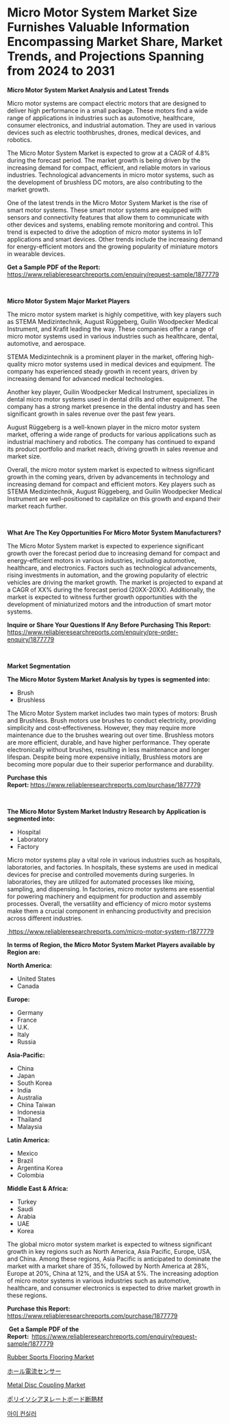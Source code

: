 <p><h1>Micro Motor System Market Size Furnishes Valuable Information Encompassing Market Share, Market Trends, and Projections Spanning from 2024 to 2031</h1></p><p><strong>Micro Motor System Market Analysis and Latest Trends</strong></p>
<p><p>Micro motor systems are compact electric motors that are designed to deliver high performance in a small package. These motors find a wide range of applications in industries such as automotive, healthcare, consumer electronics, and industrial automation. They are used in various devices such as electric toothbrushes, drones, medical devices, and robotics.</p><p>The Micro Motor System Market is expected to grow at a CAGR of 4.8% during the forecast period. The market growth is being driven by the increasing demand for compact, efficient, and reliable motors in various industries. Technological advancements in micro motor systems, such as the development of brushless DC motors, are also contributing to the market growth.</p><p>One of the latest trends in the Micro Motor System Market is the rise of smart motor systems. These smart motor systems are equipped with sensors and connectivity features that allow them to communicate with other devices and systems, enabling remote monitoring and control. This trend is expected to drive the adoption of micro motor systems in IoT applications and smart devices. Other trends include the increasing demand for energy-efficient motors and the growing popularity of miniature motors in wearable devices.</p></p>
<p><strong>Get a Sample PDF of the Report:&nbsp;</strong> <a href="https://www.reliableresearchreports.com/enquiry/request-sample/1877779">https://www.reliableresearchreports.com/enquiry/request-sample/1877779</a></p>
<p>&nbsp;</p>
<p><strong>Micro Motor System Major Market Players</strong></p>
<p><p>The micro motor system market is highly competitive, with key players such as STEMA Medizintechnik, August Rüggeberg, Guilin Woodpecker Medical Instrument, and Krafit leading the way. These companies offer a range of micro motor systems used in various industries such as healthcare, dental, automotive, and aerospace.</p><p>STEMA Medizintechnik is a prominent player in the market, offering high-quality micro motor systems used in medical devices and equipment. The company has experienced steady growth in recent years, driven by increasing demand for advanced medical technologies.</p><p>Another key player, Guilin Woodpecker Medical Instrument, specializes in dental micro motor systems used in dental drills and other equipment. The company has a strong market presence in the dental industry and has seen significant growth in sales revenue over the past few years.</p><p>August Rüggeberg is a well-known player in the micro motor system market, offering a wide range of products for various applications such as industrial machinery and robotics. The company has continued to expand its product portfolio and market reach, driving growth in sales revenue and market size.</p><p>Overall, the micro motor system market is expected to witness significant growth in the coming years, driven by advancements in technology and increasing demand for compact and efficient motors. Key players such as STEMA Medizintechnik, August Rüggeberg, and Guilin Woodpecker Medical Instrument are well-positioned to capitalize on this growth and expand their market reach further.</p></p>
<p>&nbsp;</p>
<p><strong>What Are The Key Opportunities For Micro Motor System Manufacturers?</strong></p>
<p><p>The Micro Motor System market is expected to experience significant growth over the forecast period due to increasing demand for compact and energy-efficient motors in various industries, including automotive, healthcare, and electronics. Factors such as technological advancements, rising investments in automation, and the growing popularity of electric vehicles are driving the market growth. The market is projected to expand at a CAGR of XX% during the forecast period (20XX-20XX). Additionally, the market is expected to witness further growth opportunities with the development of miniaturized motors and the introduction of smart motor systems.</p></p>
<p><strong>Inquire or Share Your Questions If Any Before Purchasing This Report:</strong> <a href="https://www.reliableresearchreports.com/enquiry/pre-order-enquiry/1877779">https://www.reliableresearchreports.com/enquiry/pre-order-enquiry/1877779</a></p>
<p>&nbsp;</p>
<p><strong>Market Segmentation</strong></p>
<p><strong>The Micro Motor System Market Analysis by types is segmented into:</strong></p>
<p><ul><li>Brush</li><li>Brushless</li></ul></p>
<p><p>The Micro Motor System market includes two main types of motors: Brush and Brushless. Brush motors use brushes to conduct electricity, providing simplicity and cost-effectiveness. However, they may require more maintenance due to the brushes wearing out over time. Brushless motors are more efficient, durable, and have higher performance. They operate electronically without brushes, resulting in less maintenance and longer lifespan. Despite being more expensive initially, Brushless motors are becoming more popular due to their superior performance and durability.</p></p>
<p><strong>Purchase this Report:&nbsp;</strong><a href="https://www.reliableresearchreports.com/purchase/1877779">https://www.reliableresearchreports.com/purchase/1877779</a></p>
<p>&nbsp;</p>
<p><strong>The Micro Motor System Market Industry Research by Application is segmented into:</strong></p>
<p><ul><li>Hospital</li><li>Laboratory</li><li>Factory</li></ul></p>
<p><p>Micro motor systems play a vital role in various industries such as hospitals, laboratories, and factories. In hospitals, these systems are used in medical devices for precise and controlled movements during surgeries. In laboratories, they are utilized for automated processes like mixing, sampling, and dispensing. In factories, micro motor systems are essential for powering machinery and equipment for production and assembly processes. Overall, the versatility and efficiency of micro motor systems make them a crucial component in enhancing productivity and precision across different industries.</p></p>
<p><a href="https://www.reliableresearchreports.com/micro-motor-system-r1877779">&nbsp;https://www.reliableresearchreports.com/micro-motor-system-r1877779</a></p>
<p><strong>In terms of Region, the Micro Motor System Market Players available by Region are:</strong></p>
<p>
    <p> <strong> North America: </strong>
        <ul>
            <li>United States</li>
            <li>Canada</li>
        </ul>
        </p> 
    <p> <strong> Europe: </strong>
        <ul>
            <li>Germany</li>
            <li>France</li>
            <li>U.K.</li>
            <li>Italy</li>
            <li>Russia</li>
        </ul>
        </p> 
    <p> <strong> Asia-Pacific: </strong>
        <ul>
            <li>China</li>
            <li>Japan</li>
            <li>South Korea</li>
            <li>India</li>
            <li>Australia</li>
            <li>China Taiwan</li>
            <li>Indonesia</li>
            <li>Thailand</li>
            <li>Malaysia</li>
        </ul>
        </p> 
    <p> <strong> Latin America: </strong>
        <ul>
            <li>Mexico</li>
            <li>Brazil</li>
            <li>Argentina Korea</li>
            <li>Colombia</li>
        </ul>
        </p> 
    <p> <strong> Middle East & Africa: </strong>
        <ul>
            <li>Turkey</li>
            <li>Saudi</li>
            <li>Arabia</li>
            <li>UAE</li>
            <li>Korea</li>
        </ul>
    </p>
    </p>
<p><p>The global micro motor system market is expected to witness significant growth in key regions such as North America, Asia Pacific, Europe, USA, and China. Among these regions, Asia Pacific is anticipated to dominate the market with a market share of 35%, followed by North America at 28%, Europe at 20%, China at 12%, and the USA at 5%. The increasing adoption of micro motor systems in various industries such as automotive, healthcare, and consumer electronics is expected to drive market growth in these regions.</p></p>
<p><strong>Purchase this Report: </strong><a href="https://www.reliableresearchreports.com/purchase/1877779">https://www.reliableresearchreports.com/purchase/1877779</a></p>
<p>&nbsp;<strong>Get a Sample PDF of the Report:&nbsp;&nbsp;</strong><a href="https://www.reliableresearchreports.com/enquiry/request-sample/1877779">https://www.reliableresearchreports.com/enquiry/request-sample/1877779</a></p>
<p><strong></strong></p>
<p><p><a href="https://issuu.com/reportprime-2/docs/rubber-sports-flooring-market-size-2030.pptx">Rubber Sports Flooring Market</a></p><p><a href="https://medium.com/@colbu56546/%E3%83%9B%E3%83%BC%E3%83%AB%E9%9B%BB%E6%B5%81%E3%82%BB%E3%83%B3%E3%82%B5%E3%83%BC%E5%B8%82%E5%A0%B4%E3%81%AE%E3%83%A1%E3%83%88%E3%83%AA%E3%82%AF%E3%82%B9-%E5%B8%82%E5%A0%B4%E3%82%B7%E3%82%A7%E3%82%A2-%E3%83%88%E3%83%AC%E3%83%B3%E3%83%89-%E6%88%90%E9%95%B7%E3%83%91%E3%82%BF%E3%83%BC%E3%83%B3%E3%82%92%E3%83%87%E3%82%B3%E3%83%BC%E3%83%89%E3%81%99%E3%82%8B-02e26c75a991">ホール電流センサー</a></p><p><a href="https://github.com/wwwkeltoum/Market-Research-Report-List-3/blob/main/metal-disc-coupling-market.md">Metal Disc Coupling Market</a></p><p><a href="https://github.com/ReyesKohler20231/Market-Research-Report-List-1/blob/main/476155937955.md">ポリイソシアヌレートボード断熱材</a></p><p><a href="https://medium.com/@mayekuhic00/%EC%95%84%EC%9D%B4-%EC%BD%94%ED%8A%BC%EC%84%9C%EB%9F%AC-%EC%8B%9C%EC%9E%A5-%EC%A0%84%EB%A7%9D-%EC%82%B0%EC%97%85-%EA%B0%9C%EA%B4%80-%EB%B0%8F-%EC%98%88%EC%B8%A1-2024%EB%85%84%EB%B6%80%ED%84%B0-2031%EB%85%84%EA%B9%8C%EC%A7%80-fdc6417d5db8">아이 컨실러</a></p></p>